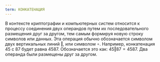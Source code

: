 ```yaml
---
term: КОНКАТЕНАЦИЯ
---
```


В контексте криптографии и компьютерных систем относится к процессу соединения двух операндов путем их последовательного размещения друг за другом, тем самым формируя новую строку символов или данных. Эта операция обычно обозначается символом двух вертикальных линий $\Vert$, или символом $\circ$. Например, конкатенация $45$ с $87$ будет равна $4587$. Обозначается это как: $45 \Vert 87 = 4587$. Два операнда были размещены друг за другом.